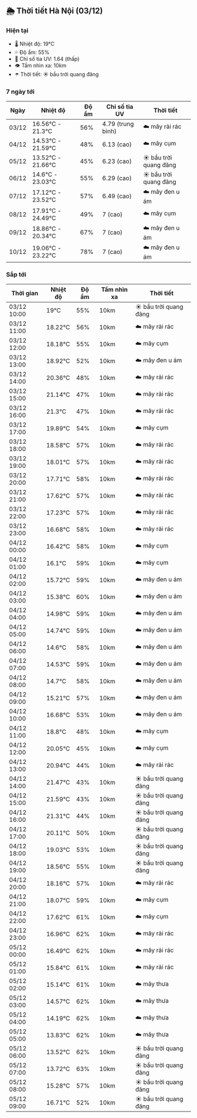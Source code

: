 ## 🌦️ Thời tiết Hà Nội (03/12)

### Hiện tại

- 🌡️ Nhiệt độ: 19℃
- 💦 Độ ẩm: 55%
- 🌟 Chỉ số tia UV: 1.64 (thấp)
- 👁️ Tầm nhìn xa: 10km
- ☂️ Thời tiết: ☀️ bầu trời quang đãng

### 7 ngày tới

| Ngày | Nhiệt độ | Độ ẩm | Chỉ số tia UV | Thời tiết |
| --- | --- | --- | --- | --- |
| 03/12 | 16.56℃ - 21.3℃ | 56% | 4.79 (trung bình) | ☁️ mây rải rác |
| 04/12 | 14.53℃ - 21.59℃ | 48% | 6.13 (cao) | ☁️ mây cụm |
| 05/12 | 13.52℃ - 21.66℃ | 45% | 6.23 (cao) | ☀️ bầu trời quang đãng |
| 06/12 | 14.6℃ - 23.03℃ | 55% | 6.29 (cao) | ☀️ bầu trời quang đãng |
| 07/12 | 17.12℃ - 23.52℃ | 57% | 6.49 (cao) | ☁️ mây đen u ám |
| 08/12 | 17.91℃ - 24.49℃ | 49% | 7 (cao) | ☁️ mây cụm |
| 09/12 | 18.86℃ - 20.34℃ | 67% | 7 (cao) | ☁️ mây đen u ám |
| 10/12 | 19.06℃ - 23.22℃ | 78% | 7 (cao) | ☁️ mây đen u ám |

### Sắp tới

| Thời gian | Nhiệt độ | Độ ẩm | Tầm nhìn xa | Thời tiết |
| --- | --- | --- | --- | --- |
| 03/12 10:00 | 19℃ | 55% | 10km | ☀️ bầu trời quang đãng |
| 03/12 11:00 | 18.22℃ | 56% | 10km | ☁️ mây rải rác |
| 03/12 12:00 | 18.18℃ | 55% | 10km | ☁️ mây cụm |
| 03/12 13:00 | 18.92℃ | 52% | 10km | ☁️ mây đen u ám |
| 03/12 14:00 | 20.36℃ | 48% | 10km | ☁️ mây rải rác |
| 03/12 15:00 | 21.14℃ | 47% | 10km | ☁️ mây rải rác |
| 03/12 16:00 | 21.3℃ | 47% | 10km | ☁️ mây rải rác |
| 03/12 17:00 | 19.89℃ | 54% | 10km | ☁️ mây cụm |
| 03/12 18:00 | 18.58℃ | 57% | 10km | ☁️ mây rải rác |
| 03/12 19:00 | 18.01℃ | 57% | 10km | ☁️ mây rải rác |
| 03/12 20:00 | 17.71℃ | 58% | 10km | ☁️ mây rải rác |
| 03/12 21:00 | 17.62℃ | 57% | 10km | ☁️ mây rải rác |
| 03/12 22:00 | 17.23℃ | 57% | 10km | ☁️ mây rải rác |
| 03/12 23:00 | 16.68℃ | 58% | 10km | ☁️ mây rải rác |
| 04/12 00:00 | 16.42℃ | 58% | 10km | ☁️ mây cụm |
| 04/12 01:00 | 16.1℃ | 59% | 10km | ☁️ mây cụm |
| 04/12 02:00 | 15.72℃ | 59% | 10km | ☁️ mây đen u ám |
| 04/12 03:00 | 15.38℃ | 60% | 10km | ☁️ mây đen u ám |
| 04/12 04:00 | 14.98℃ | 59% | 10km | ☁️ mây đen u ám |
| 04/12 05:00 | 14.74℃ | 59% | 10km | ☁️ mây đen u ám |
| 04/12 06:00 | 14.6℃ | 58% | 10km | ☁️ mây đen u ám |
| 04/12 07:00 | 14.53℃ | 59% | 10km | ☁️ mây đen u ám |
| 04/12 08:00 | 14.7℃ | 58% | 10km | ☁️ mây đen u ám |
| 04/12 09:00 | 15.21℃ | 57% | 10km | ☁️ mây đen u ám |
| 04/12 10:00 | 16.68℃ | 53% | 10km | ☁️ mây đen u ám |
| 04/12 11:00 | 18.8℃ | 48% | 10km | ☁️ mây cụm |
| 04/12 12:00 | 20.05℃ | 45% | 10km | ☁️ mây cụm |
| 04/12 13:00 | 20.94℃ | 44% | 10km | ☁️ mây rải rác |
| 04/12 14:00 | 21.47℃ | 43% | 10km | ☀️ bầu trời quang đãng |
| 04/12 15:00 | 21.59℃ | 43% | 10km | ☀️ bầu trời quang đãng |
| 04/12 16:00 | 21.31℃ | 44% | 10km | ☀️ bầu trời quang đãng |
| 04/12 17:00 | 20.11℃ | 50% | 10km | ☀️ bầu trời quang đãng |
| 04/12 18:00 | 19.03℃ | 53% | 10km | ☀️ bầu trời quang đãng |
| 04/12 19:00 | 18.56℃ | 55% | 10km | ☀️ bầu trời quang đãng |
| 04/12 20:00 | 18.16℃ | 57% | 10km | ☁️ mây rải rác |
| 04/12 21:00 | 18.07℃ | 59% | 10km | ☁️ mây cụm |
| 04/12 22:00 | 17.62℃ | 61% | 10km | ☁️ mây cụm |
| 04/12 23:00 | 16.96℃ | 62% | 10km | ☁️ mây rải rác |
| 05/12 00:00 | 16.49℃ | 62% | 10km | ☁️ mây rải rác |
| 05/12 01:00 | 15.84℃ | 61% | 10km | ☁️ mây rải rác |
| 05/12 02:00 | 15.14℃ | 61% | 10km | ☁️ mây thưa |
| 05/12 03:00 | 14.57℃ | 62% | 10km | ☁️ mây thưa |
| 05/12 04:00 | 14.19℃ | 62% | 10km | ☁️ mây thưa |
| 05/12 05:00 | 13.83℃ | 62% | 10km | ☁️ mây thưa |
| 05/12 06:00 | 13.52℃ | 62% | 10km | ☀️ bầu trời quang đãng |
| 05/12 07:00 | 13.72℃ | 63% | 10km | ☀️ bầu trời quang đãng |
| 05/12 08:00 | 15.28℃ | 57% | 10km | ☀️ bầu trời quang đãng |
| 05/12 09:00 | 16.71℃ | 52% | 10km | ☀️ bầu trời quang đãng |
